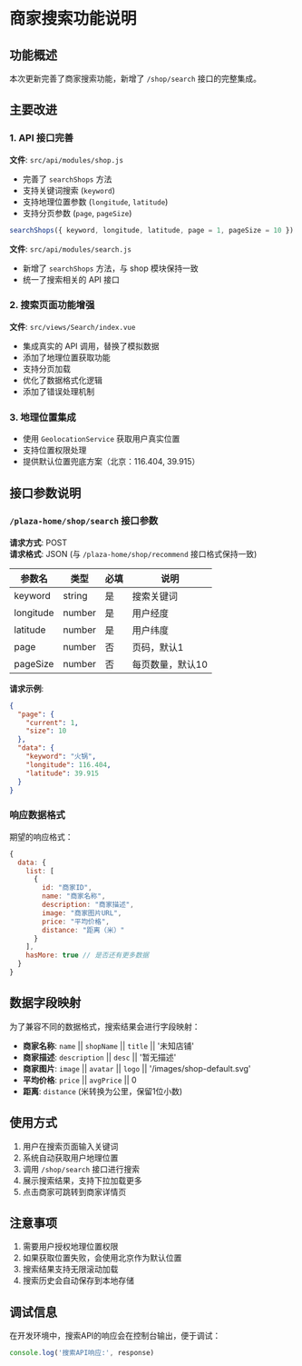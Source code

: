 # 商家搜索功能说明

## 功能概述

本次更新完善了商家搜索功能，新增了 `/shop/search` 接口的完整集成。

## 主要改进

### 1. API 接口完善

**文件**: `src/api/modules/shop.js`
- 完善了 `searchShops` 方法
- 支持关键词搜索 (`keyword`)
- 支持地理位置参数 (`longitude`, `latitude`)
- 支持分页参数 (`page`, `pageSize`)

```javascript
searchShops({ keyword, longitude, latitude, page = 1, pageSize = 10 })
```

**文件**: `src/api/modules/search.js`
- 新增了 `searchShops` 方法，与 shop 模块保持一致
- 统一了搜索相关的 API 接口

### 2. 搜索页面功能增强

**文件**: `src/views/Search/index.vue`
- 集成真实的 API 调用，替换了模拟数据
- 添加了地理位置获取功能
- 支持分页加载
- 优化了数据格式化逻辑
- 添加了错误处理机制

### 3. 地理位置集成

- 使用 `GeolocationService` 获取用户真实位置
- 支持位置权限处理
- 提供默认位置兜底方案（北京：116.404, 39.915）

## 接口参数说明

### `/plaza-home/shop/search` 接口参数

**请求方式**: POST  
**请求格式**: JSON (与 `/plaza-home/shop/recommend` 接口格式保持一致)

| 参数名 | 类型 | 必填 | 说明 |
|--------|------|------|------|
| keyword | string | 是 | 搜索关键词 |
| longitude | number | 是 | 用户经度 |
| latitude | number | 是 | 用户纬度 |
| page | number | 否 | 页码，默认1 |
| pageSize | number | 否 | 每页数量，默认10 |

**请求示例**:
```json
{
  "page": {
    "current": 1,
    "size": 10
  },
  "data": {
    "keyword": "火锅",
    "longitude": 116.404,
    "latitude": 39.915
  }
}
```

### 响应数据格式

期望的响应格式：
```javascript
{
  data: {
    list: [
      {
        id: "商家ID",
        name: "商家名称",
        description: "商家描述",
        image: "商家图片URL",
        price: "平均价格",
        distance: "距离（米）"
      }
    ],
    hasMore: true // 是否还有更多数据
  }
}
```

## 数据字段映射

为了兼容不同的数据格式，搜索结果会进行字段映射：

- **商家名称**: `name` || `shopName` || `title` || '未知店铺'
- **商家描述**: `description` || `desc` || '暂无描述'
- **商家图片**: `image` || `avatar` || `logo` || '/images/shop-default.svg'
- **平均价格**: `price` || `avgPrice` || 0
- **距离**: `distance` (米转换为公里，保留1位小数)

## 使用方式

1. 用户在搜索页面输入关键词
2. 系统自动获取用户地理位置
3. 调用 `/shop/search` 接口进行搜索
4. 展示搜索结果，支持下拉加载更多
5. 点击商家可跳转到商家详情页

## 注意事项

1. 需要用户授权地理位置权限
2. 如果获取位置失败，会使用北京作为默认位置
3. 搜索结果支持无限滚动加载
4. 搜索历史会自动保存到本地存储

## 调试信息

在开发环境中，搜索API的响应会在控制台输出，便于调试：
```javascript
console.log('搜索API响应:', response)
```